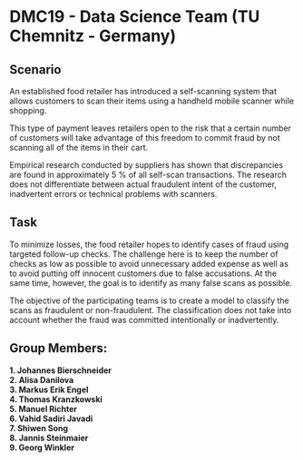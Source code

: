 # DMC19 - Data Science Team (TU Chemnitz - Germany)

## Scenario

An established food retailer has introduced a self-scanning system that allows customers to scan their items using a handheld mobile scanner while shopping.

This type of payment leaves retailers open to the risk that a certain number of customers will take advantage of this freedom to commit fraud by not scanning all of the items in their cart.

Empirical research conducted by suppliers has shown that discrepancies are found in approximately 5 % of all self-scan transactions. The research does not differentiate between actual fraudulent intent of the customer, inadvertent errors or technical problems with scanners.

## Task

To minimize losses, the food retailer hopes to identify cases of fraud using targeted follow-up checks. The challenge here is to keep the number of checks as low as possible to avoid unnecessary added expense as well as to avoid putting off innocent customers due to false accusations. At the same time, however, the goal is to identify as many false scans as possible.

The objective of the participating teams is to create a model to classify the scans as fraudulent or non-fraudulent. The classification does not take into account whether the fraud was committed intentionally or inadvertently.


## Group Members:

**1. Johannes Bierschneider**<br />
**2. Alisa Danilova**<br />
**3. Markus Erik Engel**<br />
**4. Thomas Kranzkowski**<br />
**5. Manuel Richter**<br />
**6. Vahid Sadiri Javadi**<br />
**7. Shiwen Song**<br />
**8. Jannis Steinmaier**<br />
**9. Georg Winkler**<br />

